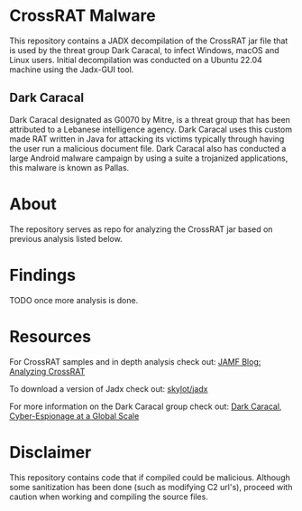 # CrossRAT Malware
This repository contains a JADX decompilation of the CrossRAT jar file that is used by the threat group Dark Caracal, to infect Windows, macOS and Linux users. Initial decompilation was conducted on a Ubuntu 22.04 machine using the Jadx-GUI tool. 

## Dark Caracal 
Dark Caracal designated as G0070 by Mitre, is a threat group that has been attributed to a Lebanese intelligence agency. Dark Caracal uses this custom made RAT written in Java for attacking its victims typically through having the user run a malicious document file. Dark Caracal also has conducted a large Android malware campaign by using a suite a trojanized applications, this malware is known as Pallas. 

# About
The repository serves as repo for analyzing the CrossRAT jar based on previous analysis listed below. 

# Findings 
TODO once more analysis is done.

# Resources 
For CrossRAT samples and in depth analysis check out: [JAMF Blog: Analyzing CrossRAT](https://www.jamf.com/blog/analyzing-crossrat/)

To download a version of Jadx check out: [skylot/jadx](https://github.com/skylot/jadx)

For more information on the Dark Caracal group check out: [Dark Caracal, Cyber-Espionage at a Global Scale](https://info.lookout.com/rs/051-ESQ-475/images/Lookout_Dark-Caracal_srr_20180118_us_v.1.0.pdf)

# Disclaimer
This repository contains code that if compiled could be malicious. Although some sanitization has been done (such as modifying C2 url's), proceed with caution when working and compiling the source files. 
